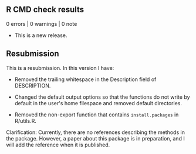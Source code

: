 ## R CMD check results

0 errors | 0 warnings | 0 note

* This is a new release.

## Resubmission
This is a resubmission. In this version I have:

* Removed the trailing whitespace in the Description field of DESCRIPTION.

* Changed the default output options so that the functions do not write
  by default in the user's home filespace and removed default directories. 
  
* Removed the non-export function that contains `install.packages` in R/utils.R.

Clarification: Currently, there are no references describing the methods in
the package. However, a paper about this package is in preparation, and I 
will add the reference when it is published.
